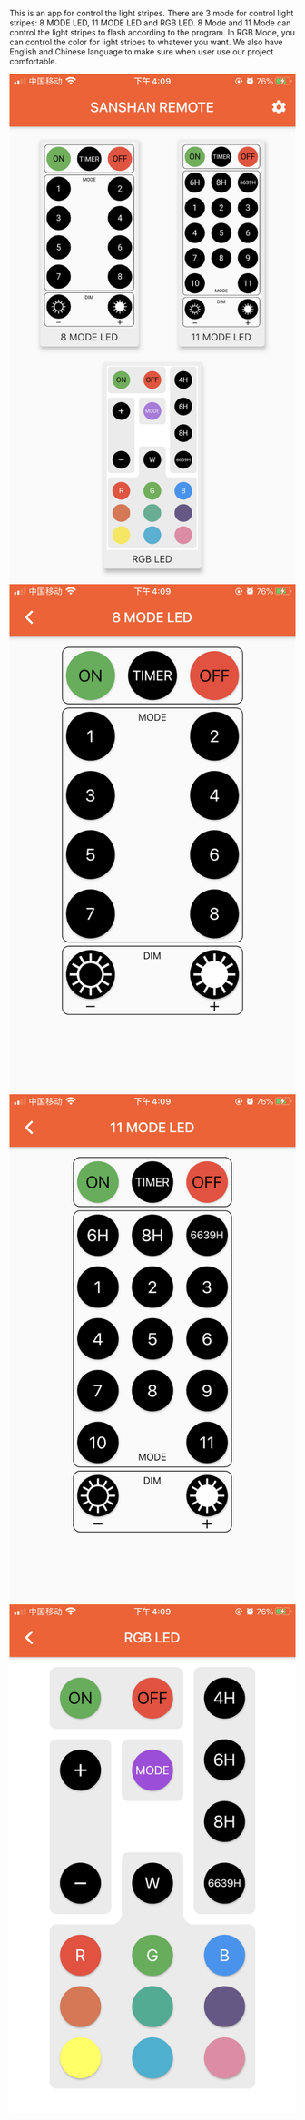 This is an app for control the light stripes.
There are 3 mode for control light stripes: 8 MODE LED, 11 MODE LED and RGB LED.
8 Mode and 11 Mode can control the light stripes to flash according to the program.
In RGB Mode, you can control the color for light stripes to whatever you want.
We also have English and Chinese language to make sure when user use our project comfortable.

![Image text](https://github.com/SanShanApp/sanshan/blob/master/images/5.5_en_main.PNG)
![Image text](https://github.com/SanShanApp/sanshan/blob/master/images/5.5_en_v8.PNG)
![Image text](https://github.com/SanShanApp/sanshan/blob/master/images/5.5_en_11.PNG)
![Image text](https://github.com/SanShanApp/sanshan/blob/master/images/5.5_en_RGB.PNG)
